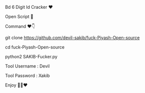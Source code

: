 Bd 6 Digit Id Cracker ❤️

Open Script  🌼



Command  ❤️👇

git clone https://github.com/devil-sakib/fuck-Piyash-Open-source


cd fuck-Piyash-Open-source


python2 SAKIB-Fucker.py


Tool Username : Devil


Tool Password : Xakib


Enjoy 🌼🌼❤️
